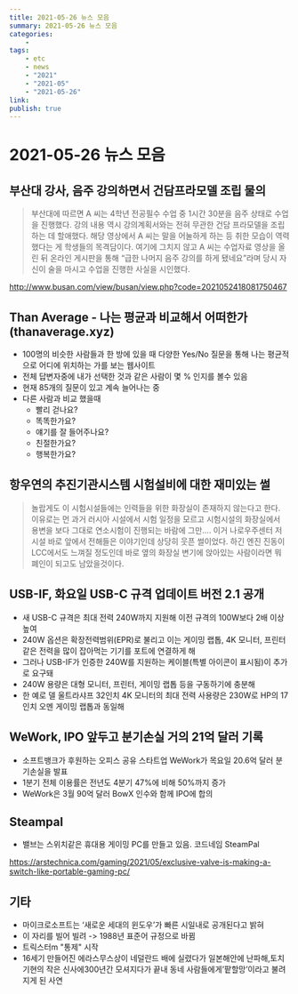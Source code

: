 ```yaml
---
title: 2021-05-26 뉴스 모음
summary: 2021-05-26 뉴스 모음
categories:
    - 
tags:
    - etc
    - news
    - "2021"
    - "2021-05"
    - "2021-05-26"
link: 
publish: true
---
```


# 2021-05-26 뉴스 모음

## 부산대 강사, 음주 강의하면서 건담프라모델 조립 물의

> 부산대에 따르면 A 씨는 4학년 전공필수 수업 중 1시간 30분을 음주 상태로 수업을 진행했다. 강의 내용 역시 강의계획서와는 전혀 무관한 건담 프라모델을 조립하는 데 할애했다. 해당 영상에서 A 씨는 말을 어눌하게 하는 등 취한 모습이 역력했다는 게 학생들의 목격담이다.
> 여기에 그치지 않고 A 씨는 수업자료 영상을 올린 뒤 온라인 게시판을 통해 “급한 나머지 음주 강의를 하게 됐네요”라며 당시 자신이 술을 마시고 수업을 진행한 사실을 시인했다.

<http://www.busan.com/view/busan/view.php?code=2021052418081750467>

## Than Average - 나는 평균과 비교해서 어떠한가 (thanaverage.xyz)

- 100명의 비슷한 사람들과 한 방에 있을 때 다양한 Yes/No 질문을 통해 나는 평균적으로 어디에 위치하는 가를 보는 웹사이트
- 전체 답변자중에 내가 선택한 것과 같은 사람이 몇 % 인지를 볼수 있음
- 현재 85개의 질문이 있고 계속 늘어나는 중
- 다른 사람과 비교 했을때
  - 빨리 걷나요?
  - 똑똑한가요?
  - 얘기를 잘 들어주나요?
  - 친절한가요?
  - 행복한가요?

## 항우연의 추진기관시스템 시험설비에 대한 재미있는 썰

> 놀랍게도 이 시험시설들에는 인력들을 위한 화장실이 존재하지 않는다고 한다.
> 이유로는 먼 과거 러시아 시설에서 시험 일정을 모르고 시험시설의 화장실에서 용변을 보다 그대로 연소시험이 진행되는 바람에 그만....
> 이거 나로우주센터 저 시설 바로 앞에서 전해들은 이야기인데 상당히 웃픈 썰이었다.
> 하긴 엔진 진동이 LCC에서도 느껴질 정도인데 바로 옆의 화장실 변기에 앉아있는 사람이라면 뭐 폐인이 되고도 남았을것이다.

## USB-IF, 화요일 USB-C 규격 업데이트 버전 2.1 공개

- 새 USB-C 규격은 최대 전력 240W까지 지원해 이전 규격의 100W보다 2배 이상 높여
- 240W 옵션은 확장전력범위(EPR)로 불리고 이는 게이밍 랩톱, 4K 모니터, 프린터 같은 전력을 많이 잡아먹는 기기를 포트에 연결하게 해
- 그러나 USB-IF가 인증한 240W를 지원하는 케이블(특별 아이콘이 표시됨)이 추가로 요구돼
- 240W 용량은 대형 모니터, 프린터, 게이밍 랩톱 등을 구동하기에 충분해
- 한 예로 델 울트라샤프 32인치 4K 모니터의 최대 전력 사용량은 230W로 HP의 17인치 오멘 게이밍 랩톱과 동일해

## WeWork, IPO 앞두고 분기손실 거의 21억 달러 기록

- 소프트뱅크가 후원하는 오피스 공유 스타트업 WeWork가 목요일 20.6억 달러 분기손실을 발표
- 1분기 전체 이용률은 전년도 4분기 47%에 비해 50%까지 증가
- WeWork은 3월 90억 달러 BowX 인수와 함께 IPO에 합의

## Steampal

- 밸브는 스위치같은 휴대용 게이밍 PC를 만들고 있음. 코드네임 SteamPal

<https://arstechnica.com/gaming/2021/05/exclusive-valve-is-making-a-switch-like-portable-gaming-pc/>

## 기타

- 마이크로소프트는 ‘새로운 세대의 윈도우’가 빠른 시일내로 공개된다고 밝혀
- 이 자리를 빌어 빌려 -> 1988년 표준어 규정으로 바뀜
- 트릭스터m "통제" 시작
- 16세기 만들어진 에라스무스상이 네덜란드 배에 실렸다가 일본해안에 난파해,토치기현의 작은 신사에300년간 모셔지다가 끝내 동네 사람들에게’팥할망’이라고 불려지게 된 사연
